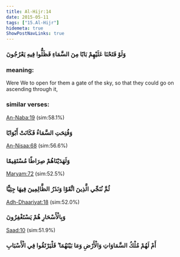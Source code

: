 ```yaml
---
title: Al-Hijr:14
date: 2015-05-11
tags: ["15.Al-Hijr"]
hidemeta: true 
ShowPostNavLinks: true 
---
```

### وَلَوْ فَتَحْنَا عَلَيْهِمْ بَابًا مِنَ السَّمَاءِ فَظَلُّوا فِيهِ يَعْرُجُونَ
### meaning: 
Were We to open for them a gate of the sky, so that they could go on ascending through it,
### similar verses: 

[An-Naba:19](/78/19) (sim:58.1%)

### وَفُتِحَتِ السَّمَاءُ فَكَانَتْ أَبْوَابًا

[An-Nisaa:68](/4/68) (sim:56.6%)

### وَلَهَدَيْنَاهُمْ صِرَاطًا مُسْتَقِيمًا

[Maryam:72](/19/72) (sim:52.5%)

### ثُمَّ نُنَجِّي الَّذِينَ اتَّقَوْا وَنَذَرُ الظَّالِمِينَ فِيهَا جِثِيًّا

[Adh-Dhaariyat:18](/51/18) (sim:52.0%)

### وَبِالْأَسْحَارِ هُمْ يَسْتَغْفِرُونَ

[Saad:10](/38/10) (sim:51.9%)

### أَمْ لَهُمْ مُلْكُ السَّمَاوَاتِ وَالْأَرْضِ وَمَا بَيْنَهُمَا ۖ فَلْيَرْتَقُوا فِي الْأَسْبَابِ
